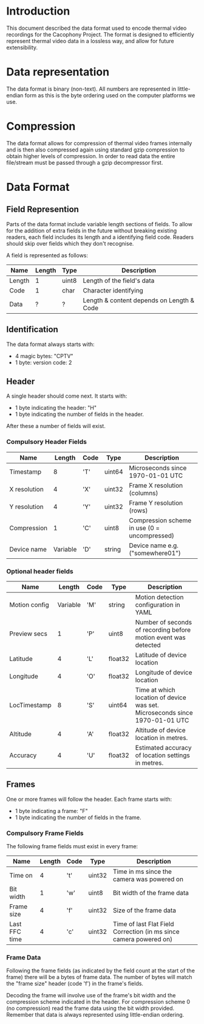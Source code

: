 # Introduction

This document described the data format used to encode thermal video
recordings for the Cacophony Project. The format is designed to
efficiently represent thermal video data in a lossless way, and allow
for future extensibility.

# Data representation

The data format is binary (non-text). All numbers are represented in
little-endian form as this is the byte ordering used on the computer
platforms we use.

# Compression

The data format allows for compression of thermal video frames
internally and is then also compressed again using standard gzip
compression to obtain higher levels of compression. In order to read
data the entire file/stream must be passed through a gzip decompressor
first.

# Data Format

## Field Represention

Parts of the data format include variable length sections of
fields. To allow for the addition of extra fields in the future
without breaking existing readers, each field includes its length and
a identifying field code. Readers should skip over fields which they
don't recognise.

A field is represented as follows:

| Name   | Length | Type  | Description
| ------ | ------ | ----- |----------------------------------------------
| Length | 1      | uint8 | Length of the field's data
| Code   | 1      | char  | Character identifying
| Data   | ?      | ?     | Length & content depends on Length & Code

## Identification

The data format always starts with:

* 4 magic bytes: "CPTV"
* 1 byte: version code: 2

## Header

A single header should come next. It starts with:
* 1 byte indicating the header: "H"
* 1 byte indicating the number of fields in the header.

After these a number of fields will exist.

### Compulsory Header Fields

| Name          | Length   | Code  | Type    | Description
| ------------  | ------   | ----- | ------- | ---------------------------------------------
| Timestamp     | 8        | 'T'   | uint64  | Microseconds since 1970-01-01 UTC
| X resolution  | 4        | 'X'   | uint32  | Frame X resolution (columns)
| Y resolution  | 4        | 'Y'   | uint32  | Frame Y resolution (rows)
| Compression   | 1        | 'C'   | uint8   | Compression scheme in use (0 = uncompressed)
| Device name   | Variable | 'D'   | string  | Device name e.g. ("somewhere01")

### Optional header fields

| Name          | Length   | Code  | Type    | Description
| ------------  | ------   | ----- | ------- | ---------------------------------------------
| Motion config | Variable | 'M'   | string  | Motion detection configuration in YAML
| Preview secs  | 1        | 'P'   | uint8   | Number of seconds of recording before motion event was detected
| Latitude      | 4        | 'L'   | float32 | Latitude of device location
| Longitude     | 4        | 'O'   | float32 | Longitude of device location
| LocTimestamp  | 8        | 'S'   | uint64  | Time at which location of device was set.  Microseconds since 1970-01-01 UTC
| Altitude      | 4        | 'A'   | float32 | Altitude of device location in metres.
| Accuracy      | 4        | 'U'   | float32 | Estimated accuracy of location settings in metres.

## Frames

One or more frames will follow the header. Each frame starts with:
* 1 byte indicating a frame: "F"
* 1 byte indicating the number of fields in the frame.

### Compulsory Frame Fields

The following frame fields must exist in every frame:

| Name          | Length | Code  | Type      | Description
| ----------    | ------ | ----- | --------- | ------------------------------------------------------------------
| Time on       | 4      | 't'   | uint32    | Time in ms since the camera was powered on
| Bit width     | 1      | 'w'   | uint8     | Bit width of the frame data
| Frame size    | 4      | 'f'   | uint32    | Size of the frame data
| Last FFC time | 4      | 'c'   | uint32    | Time of last Flat Field Correction (in ms since camera powered on)

### Frame Data

Following the frame fields (as indicated by the field count at the
start of the frame) there will be a bytes of frame data. The number of
bytes will match the "frame size" header (code 'f') in the frame's fields.

Decoding the frame will involve use of the frame's bit width and the
compression scheme indicated in the header. For compression scheme 0
(no compression) read the frame data using the bit width
provided. Remember that data is always represented using little-endian
ordering.
